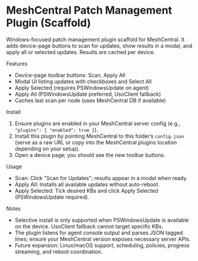 # MeshCentral Patch Management Plugin (Scaffold)

Windows-focused patch management plugin scaffold for MeshCentral. It adds device-page buttons to scan for updates, show results in a modal, and apply all or selected updates. Results are cached per device.

Features
- Device-page toolbar buttons: Scan, Apply All
- Modal UI listing updates with checkboxes and Select All
- Apply Selected (requires PSWindowsUpdate on agent)
- Apply All (PSWindowsUpdate preferred, UsoClient fallback)
- Caches last scan per node (uses MeshCentral DB if available)

Install
1) Ensure plugins are enabled in your MeshCentral server config (e.g., `"plugins": { "enabled": true }`).
2) Install this plugin by pointing MeshCentral to this folder’s `config.json` (serve as a raw URL or copy into the MeshCentral plugins location depending on your setup).
3) Open a device page; you should see the new toolbar buttons.

Usage
- Scan: Click "Scan for Updates"; results appear in a modal when ready.
- Apply All: Installs all available updates without auto-reboot.
- Apply Selected: Tick desired KBs and click Apply Selected (PSWindowsUpdate required).

Notes
- Selective install is only supported when PSWindowsUpdate is available on the device. UsoClient fallback cannot target specific KBs.
- The plugin listens for agent console output and parses JSON tagged lines; ensure your MeshCentral version exposes necessary server APIs.
- Future expansion: Linux/macOS support, scheduling, policies, progress streaming, and reboot coordination.

